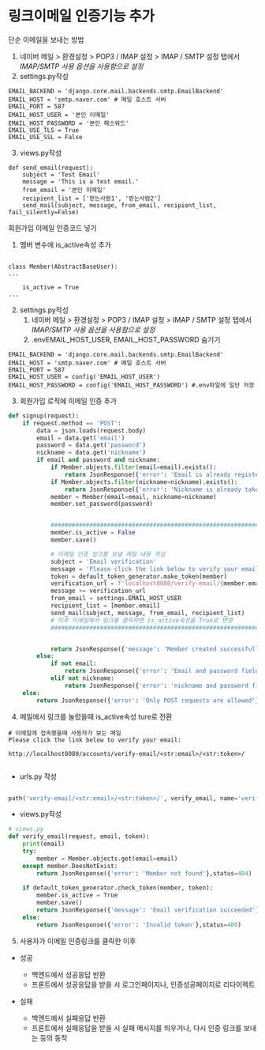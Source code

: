 # 링크이메일 인증기능 추가

단순 이메일을 보내는 방법

1. 네이버 메일 > 환경설정  > POP3 / IMAP 설정 > IMAP / SMTP 설정 탭에서 *IMAP/SMTP 사용 옵션을 사용함으로 설정*
2. settings.py작성

```
EMAIL_BACKEND = 'django.core.mail.backends.smtp.EmailBackend'
EMAIL_HOST = 'smtp.naver.com' # 메일 호스트 서버
EMAIL_PORT = 587
EMAIL_HOST_USER = '본인 이메일'
EMAIL_HOST_PASSWORD = '본인 패스워드'
EMAIL_USE_TLS = True
EMAIL_USE_SSL = False
```

3. views.py작성

```
def send_email(request):
    subject = 'Test Email'
    message = 'This is a test email.'
    from_email = '본인 이메일'
    recipient_list = ['받는사람1', '받는사람2']
    send_mail(subject, message, from_email, recipient_list, fail_silently=False)
```



회원가입 이메일 인증코드 넣기

1. 멤버 변수에 is_active속성 추가

```

class Member(AbstractBaseUser):
...

    is_active = True
...
```

2. settings.py작성
   1. 네이버 메일 > 환경설정  > POP3 / IMAP 설정 > IMAP / SMTP 설정 탭에서 *IMAP/SMTP 사용 옵션을 사용함으로 설정*
   2. .envEMAIL_HOST_USER, EMAIL_HOST_PASSWORD 숨기기

```
EMAIL_BACKEND = 'django.core.mail.backends.smtp.EmailBackend'
EMAIL_HOST = 'smtp.naver.com' # 메일 호스트 서버
EMAIL_PORT = 587
EMAIL_HOST_USER = config('EMAIL_HOST_USER')
EMAIL_HOST_PASSWORD = config('EMAIL_HOST_PASSWORD')	#.env파일에 일단 저장
```

3. 회원가입 로직에 이메일 인증 추가

```python
def signup(request):
    if request.method == 'POST':
        data = json.loads(request.body)
        email = data.get('email')
        password = data.get('password')
        nickname = data.get('nickname')
        if email and password and nickname:
            if Member.objects.filter(email=email).exists():
                return JsonResponse({'error': 'Email is already registered'}, status=409)
            if Member.objects.filter(nickname=nickname).exists():
                return JsonResponse({'error': 'Nickname is already taken'}, status=409)
            member = Member(email=email, nickname=nickname)
            member.set_password(password)


			########################################################################
            member.is_active = False 
            member.save()

            # 이메일 인증 링크를 보낼 메일 내용 작성
            subject = 'Email verification'
            message = 'Please click the link below to verify your email:\n\n'
            token = default_token_generator.make_token(member)
            verification_url = f'localhost8080/verify-email/{member.email}/{token}/'
            message += verification_url
            from_email = settings.EMAIL_HOST_USER
            recipient_list = [member.email]
            send_mail(subject, message, from_email, recipient_list)
            # 이후 이메일에서 링크를 클릭하면 is_active속성을 True로 변경
			########################################################################


            return JsonResponse({'message': 'Member created successfully'},status=200)
        else:
            if not email:
                return JsonResponse({'error': 'Email and password fields are required'}, status=400)
            elif not nickname:
                return JsonResponse({'error': 'nickname and password fields are required'}, status=400)
    else:
        return JsonResponse({'error': 'Only POST requests are allowed'}, status=405)
```

4. 메일에서 링크를 눌렀을때 is_active속성 ture로 전환

```
# 이메일에 접속했을때 사용자가 보는 메일
Please click the link below to verify your email:

http://localhost8080/accounts/verify-email/<str:email>/<str:token>/


```

- urls.py 작성

```python

path('verify-email/<str:email>/<str:token>/', verify_email, name='verify_email'),
```

- views.py작성

```python
# views.py
def verify_email(request, email, token):
    print(email)
    try:
        member = Member.objects.get(email=email)
    except member.DoesNotExist:
        return JsonResponse({'error': 'Member not found'},status=404)
    
    if default_token_generator.check_token(member, token):
        member.is_active = True
        member.save()
        return JsonResponse({'message': 'Email verification succeeded'},status=200)
    else:
        return JsonResponse({'error': 'Invalid token'},status=400)
```



5. 사용자가 이메일 인증링크를 클릭한 이후

- 성공
  - 백엔드에서 성공응답 반환
  - 프론트에서 성공응답을 받을 시 로그인페이지나, 인증성공페이지로 리다이렉트

- 실패
  - 백엔드에서 실패응답 반환
  - 프론트에서 실패응답을 받을 시 실패 메시지를 띄우거나, 다시 인증 링크를 보내는 등의 동작
